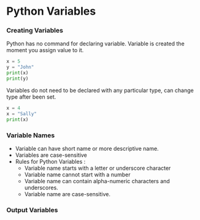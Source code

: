 # Python Variables

### Creating Variables
Python has no command for declaring variable.
Variable is created the moment you assign value to it.
```python
x = 5
y = "John"
print(x)
print(y)
```

Variables do not need to be declared with any particular type, can change type after been set.
```python
x = 4
x = "Sally"
print(x)
```

### Variable Names
* Variable can have short name or more descriptive name.
* Variables are case-sensitive
* Rules for Python Variables :
  - Variable name starts with a letter or underscore character
  - Variable name cannot start with a number
  - Variable name can contain alpha-numeric characters and underscores.
  - Variable name are case-sensitive.

### Output Variables 
 
